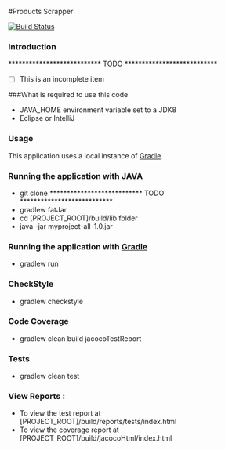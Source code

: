 #Products Scrapper

[![Build Status](https://snap-ci.com/fukatingu/myproject/branch/master/build_image)](https://snap-ci.com/fukatingu/myproject/branch/master)

### Introduction

*************************** TODO ***************************
- [ ] This is an incomplete item

###What is required to use this code
* JAVA_HOME environment variable set to a JDK8
* Eclipse or IntelliJ

### Usage

This application uses a local instance of [Gradle](http://gradle.org/).

### Running the application with JAVA

* git clone *************************** TODO ***************************
* gradlew fatJar
* cd [PROJECT_ROOT]/build/lib folder
* java -jar myproject-all-1.0.jar

### Running the application with [Gradle](http://gradle.org/)

* gradlew run

### CheckStyle

* gradlew checkstyle

### Code Coverage

* gradlew clean build jacocoTestReport

### Tests

* gradlew clean test

### View Reports :

* To view the test report at [PROJECT_ROOT]/build/reports/tests/index.html
* To view the coverage report at [PROJECT_ROOT]/build/jacocoHtml/index.html



